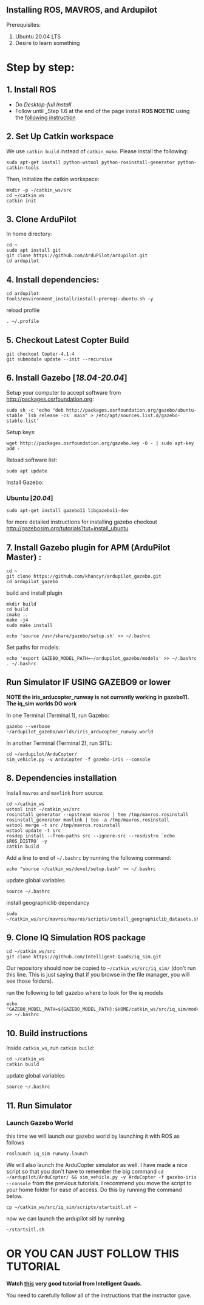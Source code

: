 ## Installing ROS, MAVROS, and Ardupilot

Prerequisites:
1. Ubuntu 20.04 LTS
2. Desire to learn something

# Step by step:
## 1. Install ROS
   - Do _Desktop-full Install_
   - Follow until _Step 1.6 at the end of the page
 install **ROS NOETIC** using the [following instruction](http://wiki.ros.org/noetic/Installation/Ubuntu)
 ## 2. Set Up Catkin workspace
 We use `catkin build` instead of `catkin_make`. Please install the following:
```
sudo apt-get install python-wstool python-rosinstall-generator python-catkin-tools
```

Then, initialize the catkin workspace:
```
mkdir -p ~/catkin_ws/src
cd ~/catkin_ws
catkin init
```
## 3. Clone ArduPilot
In home directory:
```
cd ~
sudo apt install git
git clone https://github.com/ArduPilot/ardupilot.git
cd ardupilot
```

## 4. Install dependencies:
```
cd ardupilot
Tools/environment_install/install-prereqs-ubuntu.sh -y
```

reload profile
```
. ~/.profile
```

## 5. Checkout Latest Copter Build
```
git checkout Copter-4.1.4
git submodule update --init --recursive
```
## 6. Install Gazebo [***18.04-20.04***]

Setup your computer to accept software from http://packages.osrfoundation.org:
```
sudo sh -c 'echo "deb http://packages.osrfoundation.org/gazebo/ubuntu-stable `lsb_release -cs` main" > /etc/apt/sources.list.d/gazebo-stable.list'
```

Setup keys:
```
wget http://packages.osrfoundation.org/gazebo.key -O - | sudo apt-key add -
```

Reload software list:
```
sudo apt update
```

Install Gazebo:
### Ubuntu [***20.04***]
```
sudo apt-get install gazebo11 libgazebo11-dev
```

for more detailed instructions for installing gazebo checkout http://gazebosim.org/tutorials?tut=install_ubuntu


## 7. Install Gazebo plugin for APM (ArduPilot Master) :
```
cd ~
git clone https://github.com/khancyr/ardupilot_gazebo.git
cd ardupilot_gazebo
```
build and install plugin
```
mkdir build
cd build
cmake ..
make -j4
sudo make install
```
```
echo 'source /usr/share/gazebo/setup.sh' >> ~/.bashrc
```
Set paths for models:
```
echo 'export GAZEBO_MODEL_PATH=~/ardupilot_gazebo/models' >> ~/.bashrc
. ~/.bashrc
```


## Run Simulator IF USING GAZEBO9 or lower

**NOTE the iris_arducopter_runway is not currently working in gazebo11. The iq_sim worlds DO work**

In one Terminal (Terminal 1), run Gazebo:
```
gazebo --verbose ~/ardupilot_gazebo/worlds/iris_arducopter_runway.world
```

In another Terminal (Terminal 2), run SITL:
```
cd ~/ardupilot/ArduCopter/
sim_vehicle.py -v ArduCopter -f gazebo-iris --console
```

## 8. Dependencies installation

Install `mavros` and `mavlink` from source:
```
cd ~/catkin_ws
wstool init ~/catkin_ws/src
rosinstall_generator --upstream mavros | tee /tmp/mavros.rosinstall
rosinstall_generator mavlink | tee -a /tmp/mavros.rosinstall
wstool merge -t src /tmp/mavros.rosinstall
wstool update -t src
rosdep install --from-paths src --ignore-src --rosdistro `echo $ROS_DISTRO` -y
catkin build
```
Add a line to end of `~/.bashrc` by running the following command:
```
echo "source ~/catkin_ws/devel/setup.bash" >> ~/.bashrc
```

update global variables
```
source ~/.bashrc
```

install geographiclib dependancy 
```
sudo ~/catkin_ws/src/mavros/mavros/scripts/install_geographiclib_datasets.sh
```


## 9. Clone IQ Simulation ROS package 

```
cd ~/catkin_ws/src
git clone https://github.com/Intelligent-Quads/iq_sim.git
```
Our repository should now be copied to `~/catkin_ws/src/iq_sim/` (don't run this line. This is just saying that if you browse in the file manager, you will see those folders).

run the following to tell gazebo where to look for the iq models 
```
echo "GAZEBO_MODEL_PATH=${GAZEBO_MODEL_PATH}:$HOME/catkin_ws/src/iq_sim/models" >> ~/.bashrc
```

## 10. Build instructions
   Inside `catkin_ws`, run `catkin build`:

```
cd ~/catkin_ws
catkin build
```
update global variables
```
source ~/.bashrc
```
## 11. Run Simulator
### Launch Gazebo World 
this time we will launch our gazebo world by launching it with ROS as follows 
```
roslaunch iq_sim runway.launch
```
We will also launch the ArduCopter simulator as well. I have made a nice script so that you don't have to remember the big command `cd ~/ardupilot/ArduCopter/ && sim_vehicle.py -v ArduCopter -f gazebo-iris --console` from the previous tutorials. I recommend you move the script to your home folder for ease of access. Do this by running the command below. 

```
cp ~/catkin_ws/src/iq_sim/scripts/startsitl.sh ~
```
now we can launch the ardupilot sitl by running 
```
~/startsitl.sh
```

# OR YOU CAN JUST FOLLOW THIS TUTORIAL
**Watch [this](https://www.youtube.com/watch?v=1FpJvUVPxL0) very good tutorial from Intelligent Quads.**

You need to carefully follow all of the instructions that the instructor gave.
